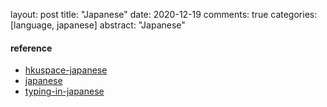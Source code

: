 layout: post
title: "Japanese"
date: 2020-12-19
comments: true
categories: [language, japanese]
abstract: "Japanese"



#### reference  
* [hkuspace-japanese](https://soul2.hkuspace.hku.hk/course/view.php?id=107498) 
* [japanese](https://cyberspace.hkuspace.hku.hk/japanese2/index.php) 
* [typing-in-japanese](https://blog.lingodeer.com/typing-in-japanese/) 
